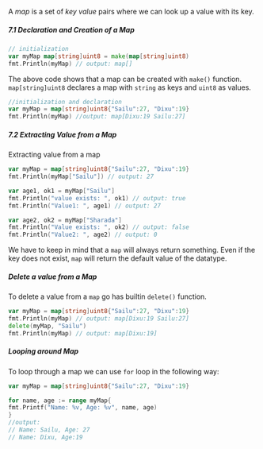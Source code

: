 A *map* is  a set of *key* *value* pairs where we can look up a value with its key.

##### 7.1 Declaration and Creation of a Map

```Go
// initialization
var myMap map[string]uint8 = make(map[string]uint8)
fmt.Println(myMap) // output: map[]
```

The above code shows that a map can be created with `make()` function. `map[string]uint8` declares a map with `string` as keys and `uint8` as values.

```Go
//initialization and declaration
var myMap = map[string]uint8{"Sailu":27, "Dixu":19}
fmt.Println(myMap) //output: map[Dixu:19 Sailu:27]
```

##### 7.2 Extracting Value from a Map

Extracting value from a map
```Go
var myMap = map[string]uint8{"Sailu":27, "Dixu":19}
fmt.Println(myMap["Sailu"]) // output: 27

var age1, ok1 = myMap["Sailu"]
fmt.Println("value exists: ", ok1) // output: true
fmt.Println("Value1: ", age1) // output: 27

var age2, ok2 = myMap["Sharada"]
fmt.Println("Value exists: ", ok2) // output: false
fmt.Println("Value2: ", age2) // output: 0
```

We have to keep in mind that a `map` will always return something. Even if the key does not exist, `map` will return the default value of the datatype.

##### Delete a value from a Map

To delete a value from a `map` go has builtin `delete()` function.
```Go
var myMap = map[string]uint8{"Sailu":27, "Dixu":19}
fmt.Println(myMap) // output: map[Dixu:19 Sailu:27]
delete(myMap, "Sailu")
fmt.Println(myMap) // output: map[Dixu:19]
```

##### Looping around Map
To loop through a map we can use `for` loop in the following way:
```Go
var myMap = map[string]uint8{"Sailu":27, "Dixu":19}

for name, age := range myMap{
fmt.Printf("Name: %v, Age: %v", name, age)
}
//output:
// Name: Sailu, Age: 27
// Name: Dixu, Age:19
```